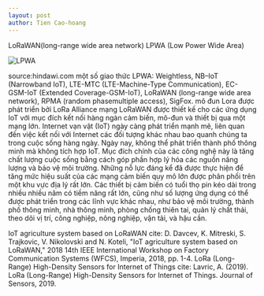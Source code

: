 ```yaml
---
layout: post
author: Tien Cao-hoang
---
```


LoRaWAN(long-range wide area network)
LPWA (Low Power Wide Area)

![LPWA](https://static-01.hindawi.com/articles/js/volume-2019/3502987/figures/3502987.fig.001.svgz)

source:hindawi.com
một số giao thức LPWA: Weightless, NB–IoT (Narrowband IoT), LTE-MTC (LTE-Machine-Type Communication), EC-GSM-IoT (Extended Coverage-GSM-IoT), LoRaWAN (long-range wide area network), RPMA (random phasemultiple access), SigFox.
mô đun Lora được phát triển bởi LoRa Alliance
mạng LoRaWAN được thiết kế cho các ứng dụng IoT với mục đích kết nối hàng ngàn cảm biến, mô-đun và thiết bị qua một mạng lớn.
Internet vạn vật (IoT) ngày càng phát triển mạnh mẽ, liên quan đến việc kết nối với Internet các đối tượng khác nhau bao quanh chúng ta trong cuộc sống hàng ngày. Ngày nay, không thể phát triển thành phố thông minh mà không tích hợp IoT. Mục đích chính của các công nghệ này là tăng chất lượng cuộc sống bằng cách góp phần hợp lý hóa các nguồn năng lượng và bảo vệ môi trường. Những nỗ lực đáng kể đã được thực hiện để tăng mức hiệu suất của các mạng cảm biến quy mô lớn được phân phối trên một khu vực địa lý rất lớn.
Các thiết bị cảm biến có tuổi thọ pin kéo dài trong nhiều nhiều năm có tiềm năng rất lớn, cũng như số lượng ứng dụng có thể được phát triển trong các lĩnh vực khác nhau, như bảo vệ môi trường, thành phố thông minh, nhà thông minh, phòng chống thiên tai, quản lý chất thải, theo dõi vị trí, công nghiệp, nông nghiệp, vận tải, và hậu cần.

IoT agriculture system based on LoRaWAN
cite: D. Davcev, K. Mitreski, S. Trajkovic, V. Nikolovski and N. Koteli, "IoT agriculture system based on LoRaWAN," 2018 14th IEEE International Workshop on Factory Communication Systems (WFCS), Imperia, 2018, pp. 1-4.
LoRa (Long-Range) High-Density Sensors for Internet of Things
cite: Lavric, A. (2019). LoRa (Long-Range) High-Density Sensors for Internet of Things. Journal of Sensors, 2019.